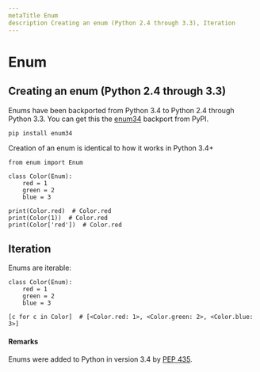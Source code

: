 ```yaml
---
metaTitle Enum
description Creating an enum (Python 2.4 through 3.3), Iteration
---
```


# Enum



## Creating an enum (Python 2.4 through 3.3)


Enums have been backported from Python 3.4 to Python 2.4 through Python 3.3. You can get this the [enum34](https://pypi.python.org/pypi/enum34) backport from PyPI.

```
pip install enum34

```

Creation of an enum is identical to how it works in Python 3.4+

```
from enum import Enum

class Color(Enum):
    red = 1
    green = 2
    blue = 3

print(Color.red)  # Color.red    
print(Color(1))  # Color.red    
print(Color['red'])  # Color.red  

```



## Iteration


Enums are iterable:

```
class Color(Enum):
    red = 1
    green = 2
    blue = 3

[c for c in Color]  # [<Color.red: 1>, <Color.green: 2>, <Color.blue: 3>]

```



#### Remarks


Enums were added to Python in version 3.4 by [PEP 435](https://www.python.org/dev/peps/pep-0435/).

